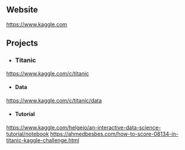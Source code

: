 ## Website
https://www.kaggle.com

## Projects
- ### Titanic
https://www.kaggle.com/c/titanic
- #### Data
https://www.kaggle.com/c/titanic/data
- #### Tutorial
https://www.kaggle.com/helgejo/an-interactive-data-science-tutorial/notebook
https://ahmedbesbes.com/how-to-score-08134-in-titanic-kaggle-challenge.html
